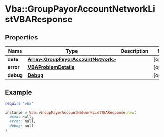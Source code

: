 # Vba::GroupPayorAccountNetworkListVBAResponse

## Properties

| Name | Type | Description | Notes |
| ---- | ---- | ----------- | ----- |
| **data** | [**Array&lt;GroupPayorAccountNetwork&gt;**](GroupPayorAccountNetwork.md) |  | [optional] |
| **error** | [**VBAProblemDetails**](VBAProblemDetails.md) |  | [optional] |
| **debug** | [**Debug**](Debug.md) |  | [optional] |

## Example

```ruby
require 'vba'

instance = Vba::GroupPayorAccountNetworkListVBAResponse.new(
  data: null,
  error: null,
  debug: null
)
```

